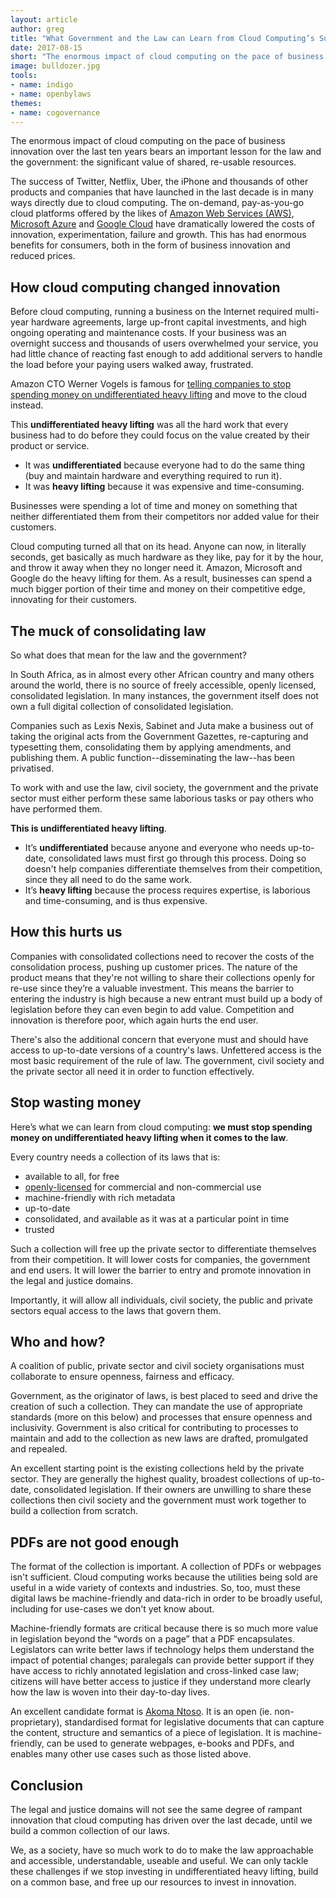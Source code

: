 ```yaml
---
layout: article
author: greg
title: "What Government and the Law can Learn from Cloud Computing’s Success"
date: 2017-08-15
short: "The enormous impact of cloud computing on the pace of business innovation over the last ten years bears an important lesson for the law and the government: the significant value of shared, re-usable resources."
image: bulldozer.jpg
tools:
- name: indigo
- name: openbylaws
themes:
- name: cogovernance
---
```


The enormous impact of cloud computing on the pace of business innovation over the last ten years bears an important lesson for the law and the government: the significant value of shared, re-usable resources.

The success of Twitter, Netflix, Uber, the iPhone and thousands of other products and companies that have launched in the last decade is in many ways directly due to cloud computing. The on-demand, pay-as-you-go cloud platforms offered by the likes of [Amazon Web Services (AWS)](https://aws.amazon.com/), [Microsoft Azure](https://azure.microsoft.com/en-us/) and [Google Cloud](https://cloud.google.com/) have dramatically lowered the costs of innovation, experimentation, failure and growth. This has had enormous benefits for consumers, both in the form of business innovation and reduced prices.

## How cloud computing changed innovation

Before cloud computing, running a business on the Internet required multi-year hardware agreements, large up-front capital investments, and high ongoing operating and maintenance costs. If your business was an overnight success and thousands of users overwhelmed your service, you had little chance of reacting fast enough to add additional servers to handle the load before your paying users walked away, frustrated.

Amazon CTO Werner Vogels is famous for [telling companies to stop spending money on undifferentiated heavy lifting](https://www.cio.co.nz/article/466635/amazon_cto_stop_spending_money_undifferentiated_heavy_lifting_/) and move to the cloud instead.

This **undifferentiated heavy lifting** was all the hard work that every business had to do before they could focus on the value created by their product or service.

* It was **undifferentiated** because everyone had to do the same thing (buy and maintain hardware and everything required to run it).
* It was **heavy lifting** because it was expensive and time-consuming.

Businesses were spending a lot of time and money on something that neither differentiated them from their competitors nor added value for their customers.

Cloud computing turned all that on its head. Anyone can now, in literally seconds, get basically as much hardware as they like, pay for it by the hour, and throw it away when they no longer need it. Amazon, Microsoft and Google do the heavy lifting for them. As a result, businesses can spend a much bigger portion of their time and money on their competitive edge, innovating for their customers. 

## The muck of consolidating law

So what does that mean for the law and the government?

In South Africa, as in almost every other African country and many others around the world, there is no source of freely accessible, openly licensed, consolidated legislation. In many instances, the government itself does not own a full digital collection of consolidated legislation.

Companies such as Lexis Nexis, Sabinet and Juta make a business out of taking the original acts from the Government Gazettes, re-capturing and typesetting them, consolidating them by applying amendments, and publishing them. A public function--disseminating the law--has been privatised.

To work with and use the law, civil society, the government and the private sector must either perform these same laborious tasks or pay others who have performed them. 

**This is undifferentiated heavy lifting**.

* It’s **undifferentiated** because anyone and everyone who needs up-to-date, consolidated laws must first go through this process. Doing so doesn't help companies differentiate themselves from their competition, since they all need to do the same work.
* It’s **heavy lifting** because the process requires expertise, is laborious and time-consuming, and is thus expensive.


## How this hurts us

Companies with consolidated collections need to recover the costs of the consolidation process, pushing up customer prices. The nature of the product means that they're not willing to share their collections openly for re-use since they’re a valuable investment. This means the barrier to entering the industry is high because a new entrant must build up a body of legislation before they can even begin to add value. Competition and innovation is therefore poor, which again hurts the end user.

There's also the additional concern that everyone must and should have access to up-to-date versions of a country's laws. Unfettered access is the most basic requirement of the rule of law. The government, civil society and the private sector all need it in order to function effectively.

## Stop wasting money

Here’s what we can learn from cloud computing: **we must stop spending money on undifferentiated heavy lifting when it comes to the law**. 

Every country needs a collection of its laws that is:

* available to all, for free
* [openly-licensed](http://opendefinition.org/) for commercial and non-commercial use
* machine-friendly with rich metadata
* up-to-date
* consolidated, and available as it was at a particular point in time
* trusted

Such a collection will free up the private sector to differentiate themselves from their competition. It will lower costs for companies, the government and end users. It will lower the barrier to entry and promote innovation in the legal and justice domains.

Importantly, it will allow all individuals, civil society, the public and private sectors equal access to the laws that govern them.

## Who and how?

A coalition of public, private sector and civil society organisations must collaborate to ensure openness, fairness and efficacy.

Government, as the originator of laws, is best placed to seed and drive the creation of such a collection. They can mandate the use of appropriate standards (more on this below) and processes that ensure openness and inclusivity. Government is also critical for contributing to processes to maintain and add to the collection as new laws are drafted, promulgated and repealed.

An excellent starting point is the existing collections held by the private sector. They are generally the highest quality, broadest collections of up-to-date, consolidated legislation. If their owners are unwilling to share these collections then civil society and the government must work together to build a collection from scratch.

## PDFs are not good enough

The format of the collection is important. A collection of PDFs or webpages isn't sufficient. Cloud computing works because the utilities being sold are useful in a wide variety of contexts and industries. So, too, must these digital laws be machine-friendly and data-rich in order to be broadly useful, including for use-cases we don't yet know about. 

Machine-friendly formats are critical because there is so much more value in legislation beyond the “words on a page” that a PDF encapsulates. Legislators can write better laws if technology helps them understand the impact of potential changes; paralegals can provide better support if they have access to richly annotated legislation and cross-linked case law; citizens will have better access to justice if they understand more clearly how the law is woven into their day-to-day lives.

An excellent candidate format is [Akoma Ntoso](http://www.akomantoso.org/). It is an open (ie. non-proprietary), standardised format for legislative documents that can capture the content, structure and semantics of a piece of legislation. It is machine-friendly, can be used to generate webpages, e-books and PDFs, and enables many other use cases such as those listed above.

## Conclusion

The legal and justice domains will not see the same degree of rampant innovation that cloud computing has driven over the last decade, until we build a common collection of our laws.

We, as a society, have so much work to do to make the law approachable and accessible, understandable, useable and useful. We can only tackle these challenges if we stop investing in undifferentiated heavy lifting, build on a common base, and free up our resources to invest in innovation.

